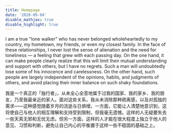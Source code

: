 ```yaml
---
title: Homepage
date: '2020-09-04'
disable_mathjax: true
disable_highlight: true
---
```


I am a true "lone walker" who has never belonged wholeheartedly to my country, my hometown, my friends, or even my closest family. In the face of these relationships, I never lost the sense of alienation and the need for loneliness — a feeling that grew with each passing day. On the one hand, it can make people clearly realize that this will limit their mutual understanding and support with others, but I have no regrets. Such a man will undoubtedly lose some of his innocence and carelessness. On the other hand, such people are largely independent of the opinions, habits, and judgments of others, and avoid placing their inner balance on such shaky foundations.

我是一个真正的「独行者」，从未全心全意地属于过我的国家、我的家乡、我的朋友，乃至我最亲近的家人。面对这些关系，我从未消除那种疏离感，以及对孤独的需求——这种感觉随着岁月的流逝与日俱增。一方面，它能让人清楚地意识到，这将使自己与他人的相互理解和支持受到限制，但我毫无遗憾。这样的人无疑要失去一些天真无邪和无忧无虑。但另一方面，这样的人才能在很大程度上独立于他人的意见、习惯和判断，避免让自己内心的平衡置于这样一些不稳固的基础之上。
